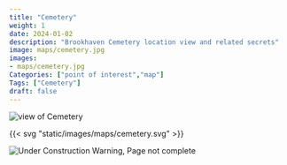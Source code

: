 ```yaml
---
title: "Cemetery"
weight: 1
date: 2024-01-02
description: "Brookhaven Cemetery location view and related secrets"
image: maps/cemetery.jpg
images: 
- maps/cemetery.jpg
Categories: ["point of interest","map"]
Tags: ["Cemetery"]
draft: false
--- 
```



<!-- ![LOC PIC]() -->

![view of Cemetery](/images/maps/cemetery.jpg)

{{< svg "static/images/maps/cemetery.svg" >}}

![Under Construction Warning, Page not complete](/images/under_construction.png)

<!-- <hr style="background-color: #28b44c" size=8>

### CaseBook Items

- [URL](/)

<hr style="background-color: #28b44c" size=8>

### Quests

- [URL](/) -->